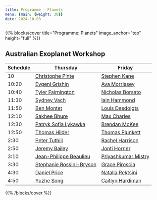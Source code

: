 ```yaml
---
title: Programme - Planets
menu: {main: {weight: 30}}
date: 2024-10-08
---
```

{{% blocks/cover title="Programme: Planets" image_anchor="top" height="full" %}}

## Australian Exoplanet Workshop

| Schedule | Thursday | Friday |
| -------- | ---------------- | ---------------- |
| 10 | [Christophe Pinte](speakers/christophe-pinte/_index.md) | [Stephen Kane](speakers/stephen-kane/_index.md) |
| 10:20 | [Evgeni Grishin](speakers/evgeni-grishin/_index.md) | [Ava Morrissey](speakers/ava-morrissey/_index.md) |
| 10:40 | [Tyler Fairnington](speakers/tyler-fairnington/_index.md) | [Nicholas Borsato](speakers/nicholas-borsato/_index.md) |
| 11:30 | [Sydney Vach](speakers/sydney-vach/_index.md) | [Iain Hammond](speakers/iain-hammond/_index.md) |
| 11:50 | [Ben Montet](speakers/ben-montet/_index.md) | [Louis Desdoigts](speakers/louis-desdoigts/_index.md) |
| 12:10 | [Sakhee Bhure](speakers/sakhee-bhure/_index.md) | [Max Charles](speakers/max-charles/_index.md) |
| 12:30 | [Patryk Sofia Lykawka](speakers/patryk-sofia-lykawka/_index.md) | [Brendan McKee](speakers/brendan-mckee/_index.md) |
| 12:50 | [Thomas Hilder](speakers/thomas-hilder/_index.md) | [Thomas Plunkett](speakers/thomas-plunkett/_index.md) |
| 2:30 | [Peter Tuthill](speakers/peter-tuthill/_index.md) | [Rachel Harrison](speakers/rachel-harrison/_index.md) |
| 2:50 | [Jeremy Bailey](speakers/jeremy-bailey/_index.md) | [Jonti Horner](speakers/jonti-horner/_index.md) |
| 3:10 | [Jean-Philippe Beaulieu](speakers/jean-philippe-beaulieu/_index.md) | [Priyashkumar Mistry](speakers/priyashkumar-mistry/_index.md) |
| 3:30 | [Stephanie Rossini-Bryson](speakers/stephanie-rossini-bryson/_index.md) | [Grace Piroscia](speakers/grace-piroscia/_index.md) |
| 4:30 | [Daniel Price](speakers/daniel-price/_index.md) | [Natalia Rektsini](speakers/natalia-rektsini/_index.md) |
| 4:50 | [Yuzhe Song](speakers/yuzhe-song/_index.md) | [Caitlyn Hardiman](speakers/caitlyn-hardiman/_index.md) |

{{% /blocks/cover %}}
